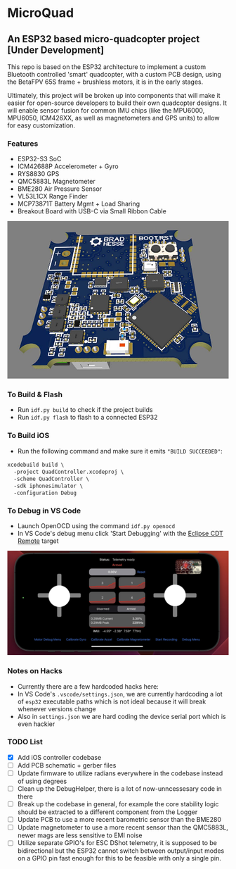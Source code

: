 # MicroQuad
## An ESP32 based micro-quadcopter project [Under Development]
This repo is based on the ESP32 architecture to implement a custom Bluetooth controlled 'smart' quadcopter, with a custom PCB design, using the BetaFPV 65S frame + brushless motors, it is in the early stages. 

Ultimately, this project will be broken up into components that will make it easier for open-source developers to build their own quadcopter designs. It will enable sensor fusion for common IMU chips (like the MPU6000, MPU6050, ICM426XX, as well as magnetometers and GPS units) to allow for easy customization.

### Features
- ESP32-S3 SoC
- ICM42688P Accelerometer + Gyro
- RYS8830 GPS
- QMC5883L Magnetometer
- BME280 Air Pressure Sensor
- VL53L1CX Range Finder
- MCP73871T Battery Mgmt + Load Sharing
- Breakout Board with USB-C via Small Ribbon Cable

![alt text](assets/header_img.jpg)

### To Build & Flash
- Run `idf.py build` to check if the project builds
- Run `idf.py flash` to flash to a connected ESP32

### To Build iOS
- Run the following command and make sure it emits `"BUILD SUCCEEDED"`:
```
xcodebuild build \
  -project QuadController.xcodeproj \
  -scheme QuadController \
  -sdk iphonesimulator \
  -configuration Debug 
```

### To Debug in VS Code 
- Launch OpenOCD using the command `idf.py openocd`
- In VS Code's debug menu click 'Start Debugging' with the [Eclipse CDT Remote](https://github.com/espressif/vscode-esp-idf-extension/blob/master/docs/DEBUGGING.md) target

![alt text](assets/controller_app.jpg)

### Notes on Hacks
- Currently there are a few hardcoded hacks here:
- In VS Code's `.vscode/settings.json`, we are currently hardcoding a lot of `esp32` executable paths which is not ideal because it will break whenever versions change
- Also in `settings.json` we are hard coding the device serial port which is even hackier

### TODO List
- [X] Add iOS controller codebase
- [ ] Add PCB schematic + gerber files
- [ ] Update firmware to utilize radians everywhere in the codebase instead of using degrees
- [ ] Clean up the DebugHelper, there is a lot of now-unncessesary code in there
- [ ] Break up the codebase in general, for example the core stability logic should be extracted to a different component from the Logger
- [ ] Update PCB to use a more recent barometric sensor than the BME280
- [ ] Update magnetometer to use a more recent sensor than the QMC5883L, newer mags are less sensitive to EMI noise
- [ ] Utilize separate GPIO's for ESC DShot telemetry, it is supposed to be bidirectional but the ESP32 cannot switch between output/input modes on a GPIO pin fast enough for this to be feasible with only a single pin. 
